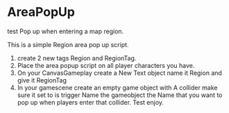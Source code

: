 # AreaPopUp
test Pop up when entering a map region.

This is a simple Region area pop up script.
1. create 2 new tags Region and RegionTag.
2. Place the area popup script on all player characters you have.
3. On your CanvasGameplay create a New Text object name it Region and give it RegionTag
4. In your gamescene create an empty game object with A collider make sure it set to is trigger 
Name the gameobject the Name that you want to pop up when players enter that collider.
Test enjoy.
